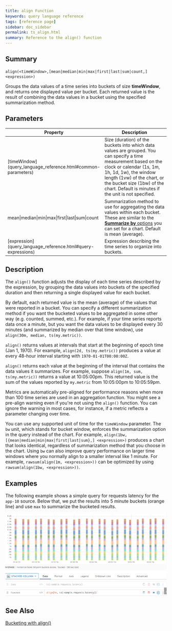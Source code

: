 ```yaml
---
title: align Function
keywords: query language reference
tags: [reference page]
sidebar: doc_sidebar
permalink: ts_align.html
summary: Reference to the align() function
---
```

## Summary
```
align(<timeWindow>,[mean|median|min|max|first|last|sum|count,] <expression>)
```
Groups the data values of a time series into buckets of size <strong>timeWindow</strong>, and returns one displayed value per bucket. Each returned value is the result of combining the data values in a bucket using the specified summarization method.

## Parameters
<table>
<tbody>
<thead>
<tr><th width="20%">Property</th><th width="80%">Description</th></tr>
</thead>
<tr>
<td markdown="span"> [timeWindow](query_language_reference.html#common-parameters)</td>
<td markdown="span">Size (duration) of the buckets into which data values are grouped. 
You can specify a time measurement based on the clock or calendar (1s, 1m, 1h, 1d, 1w), the window length (1vw) of the chart, or the bucket size (1bw) of the chart. Default is minutes if the unit is not specified. </td>
</tr>
<tr>
<td>mean&vert;median&vert;min&vert;max&vert;first&vert;last&vert;sum&vert;count </td>
<td>Summarization method to use for aggregating the data values within each bucket. 
These are similar to the <a href="ui_chart_reference.html#general"><strong>Summarize by</strong> options</a> you can set for a chart.
Default is mean (average).</td>
</tr>
<tr>
<td markdown="span"> [expression](query_language_reference.html#query-expressions)</td>
<td>Expression describing the time series to organize into buckets. </td></tr>
</tbody>
</table>

## Description

The `align()` function adjusts the display of each time series described by the expression, by grouping the data values into buckets of the specified duration and then returning a single displayed value for each bucket. 

By default, each returned value is the mean (average) of the values that were reported in a bucket. You can specify a different summarization method if you want the bucketed values to be aggregated in some other way (e.g. counted, summed, etc.). For example, if your time series reports data once a minute, but you want the data values to be displayed every 30 minutes (and summarized by median over that time window), use `align(30m, median, ts(my.metric))`.

`align()` returns values at intervals that start at the beginning of epoch time (Jan 1, 1970).
For example, `align(2d, ts(my.metric))` produces a value at every 48-hour interval starting with `1970-01-01T00:00:00Z`.

`align()` returns each value at the beginning of the interval that contains the data values it summarizes. 
For example, suppose `align(1m, sum, ts(my.metric))` returns a value at 10:05:00pm. This returned value is the sum of the values reported by `my.metric` from 10:05:00pm to 10:05:59pm.

Metrics are automatically pre-aligned for performance reasons when more than 100 time series are used in an aggregation function. You might see a pre-align warning even if you're not using the `align()` function. You can ignore the warning in most cases, for instance, if a metric reflects a parameter changing over time.

You can use any supported unit of time for the `timeWindow` parameter. The `bw` unit, which stands for bucket window, enforces the summarization option in the query instead of the chart. For example, `align(1bw, [{mean|median|min|max|first|last|sum},] <expression>)` produces a chart that looks identical, regardless of summarization method that you choose in the chart.
Using `bw` can also improve query performance on larger time windows where you normally align to a smaller interval like 1 minute. For example, `rawsum(align(1m, <expression>))` can be optimized by using `rawsum(align(1bw, <expression>))`.


## Examples

The following example shows a simple query for requests latency for the `app-10` source.
Below that, we put the results into 5 minute buckets (orange line) and use `max` to summarize the bucketed results.

![align example](images/ts_align.png)


## See Also

[Bucketing with align()](query_language_align_function.html)
